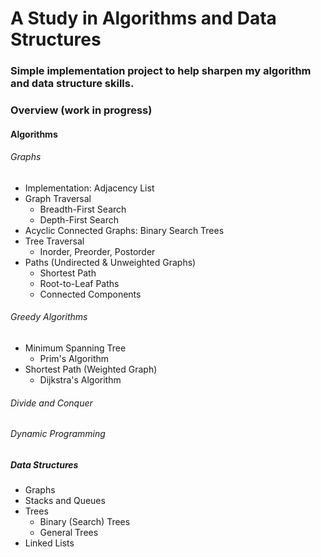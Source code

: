 # A Study in Algorithms and Data Structures

### Simple implementation project to help sharpen my algorithm and data structure skills. 

### Overview (work in progress)

#### Algorithms

###### Graphs
- Implementation: Adjacency List
- Graph Traversal 
    - Breadth-First Search
    - Depth-First Search
- Acyclic Connected Graphs: Binary Search Trees
- Tree Traversal 
    - Inorder, Preorder, Postorder
- Paths (Undirected & Unweighted Graphs)
    - Shortest Path
    - Root-to-Leaf Paths
    - Connected Components

###### Greedy Algorithms
- Minimum Spanning Tree
    - Prim's Algorithm
- Shortest Path (Weighted Graph)
    - Dijkstra's Algorithm

###### Divide and Conquer
###### Dynamic Programming


##### Data Structures
- Graphs
- Stacks and Queues
- Trees
    - Binary (Search) Trees
    - General Trees
- Linked Lists
